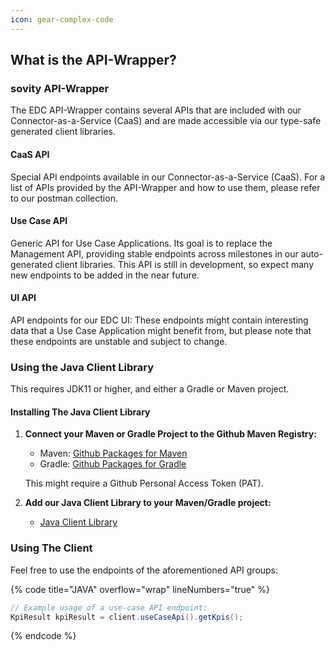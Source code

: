 ```yaml
---
icon: gear-complex-code
---
```


## What is the API-Wrapper?

### sovity API-Wrapper

The EDC API-Wrapper contains several APIs that are included with our Connector-as-a-Service (CaaS) and are made accessible via our type-safe generated client libraries.

#### CaaS API

Special API endpoints available in our Connector-as-a-Service (CaaS). For a list of APIs provided by the API-Wrapper and how to use them, please refer to our postman collection.

#### Use Case API

Generic API for Use Case Applications. Its goal is to replace the Management API, providing stable endpoints across milestones in our auto-generated client libraries. This API is still in development, so expect many new endpoints to be added in the near future.

#### UI API

API endpoints for our EDC UI: These endpoints might contain interesting data that a Use Case Application might benefit from, but please note that these endpoints are unstable and subject to change.

### Using the Java Client Library

This requires JDK11 or higher, and either a Gradle or Maven project.

#### Installing The Java Client Library

1. **Connect your Maven or Gradle Project to the Github Maven Registry:**
   - Maven: [Github Packages for Maven](https://docs.github.com/en/packages/working-with-a-github-packages-registry/working-with-the-apache-maven-registry#authenticating-to-github-packages)
   - Gradle: [Github Packages for Gradle](https://docs.github.com/en/packages/working-with-a-github-packages-registry/working-with-the-gradle-registry#authenticating-to-github-packages)

   This might require a Github Personal Access Token (PAT).

2. **Add our Java Client Library to your Maven/Gradle project:**
   - [Java Client Library](https://github.com/sovity/edc-extensions/packages/1825774)

### Using The Client

Feel free to use the endpoints of the aforementioned API groups:

{% code title="JAVA" overflow="wrap" lineNumbers="true" %}
```java
// Example usage of a use-case API endpoint:
KpiResult kpiResult = client.useCaseApi().getKpis();
```
{% endcode %}
